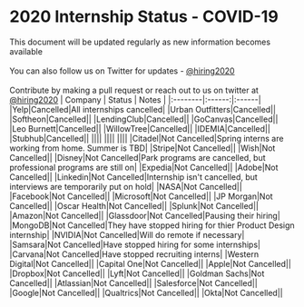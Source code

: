 # 2020 Internship Status - COVID-19
This document will be updated regularly as new information becomes available <br/> <br/>
You can also follow us on Twitter for updates -  [@hiring2020](https://twitter.com/hiring2020) <br/> <br/>
Contribute by making a pull request or reach out to us on twitter at [@hiring2020](https://twitter.com/hiring2020)
| Company | Status | Notes |
|:--------|:------:|:------|
|Yelp|Cancelled|All internships cancelled|
|Urban Outfitters|Cancelled||
|Softheon|Cancelled||
|LendingClub|Cancelled||
|GoCanvas|Cancelled||
|Leo Burnett|Cancelled||
|WillowTree|Cancelled||
|IDEMIA|Cancelled||
|Stubhub|Cancelled||
||||
||||
||||
|Citadel|Not Cancelled|Spring interns are working from home. Summer is TBD|
|Stripe|Not Cancelled||
|Wish|Not Cancelled||
|Disney|Not Cancelled|Park programs are cancelled, but professional programs are still on|
|Expedia|Not Cancelled||
|Adobe|Not Cancelled||
|Linkedin|Not Cancelled|Internship isn't cancelled, but interviews are temporarily put on hold|
|NASA|Not Cancelled||
|Facebook|Not Cancelled||
|Microsoft|Not Cancelled||
|JP Morgan|Not Cancelled||
|Oscar Health|Not Cancelled||
|Splunk|Not Cancelled||
|Amazon|Not Cancelled||
|Glassdoor|Not Cancelled|Pausing their hiring|
|MongoDB|Not Cancelled|They have stopped hiring for thier Product Design internship|
|NVIDIA|Not Cancelled|Will do remote if necessary|
|Samsara|Not Cancelled|Have stopped hiring for some internships|
|Carvana|Not Cancelled|Have stopped recruiting interns|
|Western Digital|Not Cancelled||
|Capital One|Not Cancelled||
|Apple|Not Cancelled||
|Dropbox|Not Cancelled||
|Lyft|Not Cancelled||
|Goldman Sachs|Not Cancelled||
|Atlassian|Not Cancelled||
|Salesforce|Not Cancelled||
|Google|Not Cancelled||
|Qualtrics|Not Cancelled||
|Okta|Not Cancelled||
